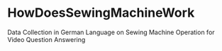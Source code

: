 # HowDoesSewingMachineWork
Data Collection in German Language on Sewing Machine Operation for Video Question Answering
